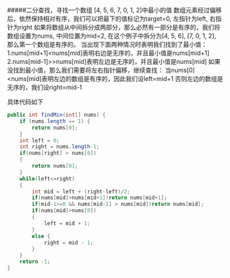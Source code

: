 #####二分查找，寻找一个数组 [4, 5, 6, 7, 0, 1, 2]中最小的值
数组元素经过偏移后，依然保持相对有序，我们可以把最下的值标记为target=0, 左指针为left, 右指针为right
如果将数组从中间拆分成两部分，那么必然有一部分是有序的，我们将数组设置为nums, 中间位置为mid=2, 在这个例子中拆分为[4, 5, 6], [7, 0, 1, 2], 那么第一个数组是有序的。
当出现下面两种情况时表明我们找到了最小值：
1.nums[mid+1]<nums[mid]表明右边是无序的，并且最小值是nums[mid+1]
2.nums[mid-1]>>nums[mid]表明左边是无序的，并且最小值是nums[mid]
如果没找到最小值，那么我们需要将左右指针偏移，继续查找：
当nums[0]<nums[mid]表明左边的数组是有序的，因此我们设left=mid+1
否则左边的数组是无序的，我们设right=mid-1

具体代码如下
```java
public int findMin(int[] nums) {
	if (nums.length == 1) {
		return nums[0];
	}
	int left = 0;
	int right = nums.length-1;
	if(nums[right] > nums[0])
	{
		return nums[0];
	}
	while(left<=right)
	{
		int mid = left + (right-left)/2;
		if(nums[mid]>nums[mid+1])return nums[mid+1];
		if(mid-1>=0 && nums[mid-1] > nums[mid])return nums[mid];
		if(nums[mid]>nums[0])
		{
			left = mid + 1;
		}
		else {
			right = mid - 1;
		}
	}
	return -1;
}
```


